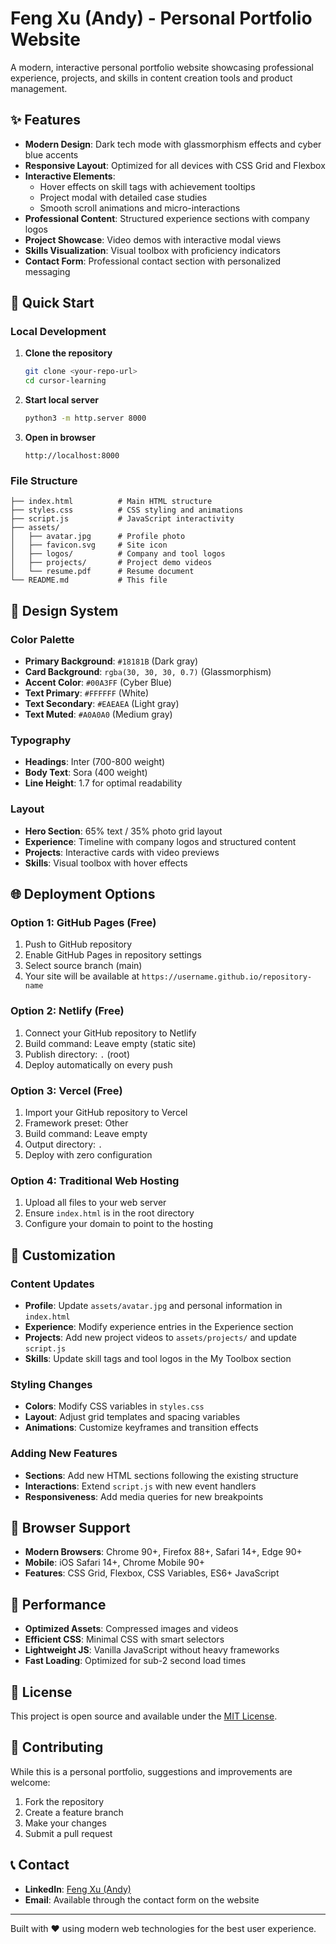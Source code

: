 # Feng Xu (Andy) - Personal Portfolio Website

A modern, interactive personal portfolio website showcasing professional experience, projects, and skills in content creation tools and product management.

## ✨ Features

- **Modern Design**: Dark tech mode with glassmorphism effects and cyber blue accents
- **Responsive Layout**: Optimized for all devices with CSS Grid and Flexbox
- **Interactive Elements**: 
  - Hover effects on skill tags with achievement tooltips
  - Project modal with detailed case studies
  - Smooth scroll animations and micro-interactions
- **Professional Content**: Structured experience sections with company logos
- **Project Showcase**: Video demos with interactive modal views
- **Skills Visualization**: Visual toolbox with proficiency indicators
- **Contact Form**: Professional contact section with personalized messaging

## 🚀 Quick Start

### Local Development

1. **Clone the repository**
   ```bash
   git clone <your-repo-url>
   cd cursor-learning
   ```

2. **Start local server**
   ```bash
   python3 -m http.server 8000
   ```

3. **Open in browser**
   ```
   http://localhost:8000
   ```

### File Structure

```
├── index.html          # Main HTML structure
├── styles.css          # CSS styling and animations
├── script.js           # JavaScript interactivity
├── assets/
│   ├── avatar.jpg      # Profile photo
│   ├── favicon.svg     # Site icon
│   ├── logos/          # Company and tool logos
│   ├── projects/       # Project demo videos
│   └── resume.pdf      # Resume document
└── README.md           # This file
```

## 🎨 Design System

### Color Palette
- **Primary Background**: `#18181B` (Dark gray)
- **Card Background**: `rgba(30, 30, 30, 0.7)` (Glassmorphism)
- **Accent Color**: `#00A3FF` (Cyber Blue)
- **Text Primary**: `#FFFFFF` (White)
- **Text Secondary**: `#EAEAEA` (Light gray)
- **Text Muted**: `#A0A0A0` (Medium gray)

### Typography
- **Headings**: Inter (700-800 weight)
- **Body Text**: Sora (400 weight)
- **Line Height**: 1.7 for optimal readability

### Layout
- **Hero Section**: 65% text / 35% photo grid layout
- **Experience**: Timeline with company logos and structured content
- **Projects**: Interactive cards with video previews
- **Skills**: Visual toolbox with hover effects

## 🌐 Deployment Options

### Option 1: GitHub Pages (Free)
1. Push to GitHub repository
2. Enable GitHub Pages in repository settings
3. Select source branch (main)
4. Your site will be available at `https://username.github.io/repository-name`

### Option 2: Netlify (Free)
1. Connect your GitHub repository to Netlify
2. Build command: Leave empty (static site)
3. Publish directory: `.` (root)
4. Deploy automatically on every push

### Option 3: Vercel (Free)
1. Import your GitHub repository to Vercel
2. Framework preset: Other
3. Build command: Leave empty
4. Output directory: `.`
5. Deploy with zero configuration

### Option 4: Traditional Web Hosting
1. Upload all files to your web server
2. Ensure `index.html` is in the root directory
3. Configure your domain to point to the hosting

## 🔧 Customization

### Content Updates
- **Profile**: Update `assets/avatar.jpg` and personal information in `index.html`
- **Experience**: Modify experience entries in the Experience section
- **Projects**: Add new project videos to `assets/projects/` and update `script.js`
- **Skills**: Update skill tags and tool logos in the My Toolbox section

### Styling Changes
- **Colors**: Modify CSS variables in `styles.css`
- **Layout**: Adjust grid templates and spacing variables
- **Animations**: Customize keyframes and transition effects

### Adding New Features
- **Sections**: Add new HTML sections following the existing structure
- **Interactions**: Extend `script.js` with new event handlers
- **Responsiveness**: Add media queries for new breakpoints

## 📱 Browser Support

- **Modern Browsers**: Chrome 90+, Firefox 88+, Safari 14+, Edge 90+
- **Mobile**: iOS Safari 14+, Chrome Mobile 90+
- **Features**: CSS Grid, Flexbox, CSS Variables, ES6+ JavaScript

## 🚀 Performance

- **Optimized Assets**: Compressed images and videos
- **Efficient CSS**: Minimal CSS with smart selectors
- **Lightweight JS**: Vanilla JavaScript without heavy frameworks
- **Fast Loading**: Optimized for sub-2 second load times

## 📄 License

This project is open source and available under the [MIT License](LICENSE).

## 🤝 Contributing

While this is a personal portfolio, suggestions and improvements are welcome:
1. Fork the repository
2. Create a feature branch
3. Make your changes
4. Submit a pull request

## 📞 Contact

- **LinkedIn**: [Feng Xu (Andy)](https://www.linkedin.com/in/feng-xu-510ba026a/)
- **Email**: Available through the contact form on the website

---

Built with ❤️ using modern web technologies for the best user experience.

